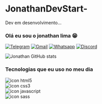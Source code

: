 # JonathanDevStart-
Dev em desenvolvimento...

### Olá eu sou o jonathan lima 😁


[![Telegram](https://img.shields.io/badge/Telegram-2CA5E0?style=for-the-badge&logo=telegram&logoColor=white)]() [![Gmail](https://img.shields.io/badge/Gmail-D14836?style=for-the-badge&logo=gmail&logoColor=white)]() [![Whatsapp](https://img.shields.io/badge/WhatsApp-25D366?style=for-the-badge&logo=whatsapp&logoColor=white)]() [![Discord](https://img.shields.io/badge/Discord-7289DA?style=for-the-badge&logo=discord&logoColor=white)]()

![Jonathan GitHub stats](https://github-readme-stats.vercel.app/api?username=userIncode&show_icons=true&theme=tokyonight)


### Tecnologias que eu uso no meu dia

<div style='display: inline_block'>
<img alt='icon html5' src='https://img.shields.io/badge/HTML5-E34F26?style=for-the-badge&logo=html5&logoColor=white'/>
</div>

<div style='display: inline_block'>
<img alt='icon css3' src='https://img.shields.io/badge/CSS3-1572B6?style=for-the-badge&logo=css3&logoColor=white'/>
</div>
<div style='display: inline_block'>
<img alt='icon javascript' src='https://img.shields.io/badge/JavaScript-F7DF1E?style=for-the-badge&logo=javascript&logoColor=black'/>
</div>
<div style='display: inline_block'>
<img alt='icon sass' src='https://img.shields.io/badge/Sass-CC6699?style=for-the-badge&logo=sass&logoColor=white'/>
</div>
